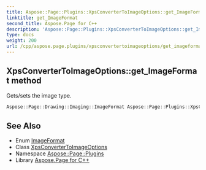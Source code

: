 ```yaml
---
title: Aspose::Page::Plugins::XpsConverterToImageOptions::get_ImageFormat method
linktitle: get_ImageFormat
second_title: Aspose.Page for C++
description: 'Aspose::Page::Plugins::XpsConverterToImageOptions::get_ImageFormat method. Gets/sets the image type in C++.'
type: docs
weight: 200
url: /cpp/aspose.page.plugins/xpsconvertertoimageoptions/get_imageformat/
---
```

## XpsConverterToImageOptions::get_ImageFormat method


Gets/sets the image type.

```cpp
Aspose::Page::Drawing::Imaging::ImageFormat Aspose::Page::Plugins::XpsConverterToImageOptions::get_ImageFormat() const
```

## See Also

* Enum [ImageFormat](../../../aspose.page.drawing.imaging/imageformat/)
* Class [XpsConverterToImageOptions](../)
* Namespace [Aspose::Page::Plugins](../../)
* Library [Aspose.Page for C++](../../../)
